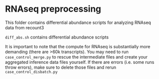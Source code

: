 # RNAseq preprocessing

This folder contains differential abundance scripts for analyzing RNAseq data from recount3

`diff_abs.sh` contains differential abundance scripts

It is important to note that the compute for RNAseq is substantially more demanding (there are >60k transcripts).
You may need to run `case_control_merge.py` to rescue the intermediate files and create your aggregated inference data files yourself.
If there are errors (i.e. some runs throw errors), make sure to delete those files and rerun `case_control_disbatch.py`
